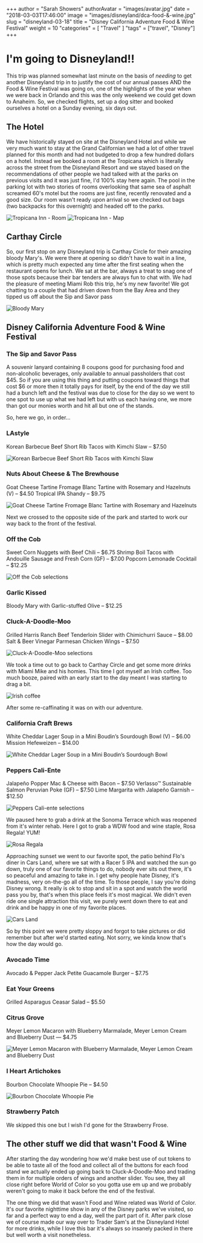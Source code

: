 +++
author = "Sarah Showers"
authorAvatar = "images/avatar.jpg"
date = "2018-03-03T17:46:00"
image = "images/disneyland/dca-food-&-wine.jpg"
slug = "disneyland-03-18"
title = "Disney California Adventure Food & Wine Festival"
weight = 10
"categories" = [
  "Travel"
]
"tags" = ["travel", "Disney"]
+++

# I'm going to Disneyland!!

This trip was planned somewhat last minute on the basis of _needing_ to get another Disneyland trip in to justify the cost of our annual passes AND the Food & Wine Festival was going on, one of the highlights of the year when we were back in Orlando and this was the only weekend we could get down to Anaheim. So, we checked flights, set up a dog sitter and booked ourselves a hotel on a Sunday evening, six days out.

## The Hotel

We have historically stayed on site at the Disneyland Hotel and while we very much want to stay at the Grand Californian we had a lot of other travel planned for this month and had not budgeted to drop a few hundred dollars on a hotel. Instead we booked a room at the Tropicana which is literally across the street from the Disneyland Resort and we stayed based on the recommendations of other people we had talked with at the parks on previous visits and it was just fine, I'd 100% stay here again. The pool in the parking lot with two stories of rooms overlooking that same sea of asphalt screamed 60's motel but the rooms are just fine, recently renovated and a good size. Our room wasn't ready upon arrival so we checked out bags (two backpacks for this overnight) and headed off to the parks.

![Tropicana Inn - Room](/images/disneyland/tropicana-inn-room.jpg)
![Tropicana Inn - Map](/images/disneyland/tropicana-inn-map.png)

## Carthay Circle

So, our first stop on any Disneyland trip is Carthay Circle for their amazing bloody Mary's. We were there at opening so didn't have to wait in a line, which is pretty much expected any time after the first seating when the restaurant opens for lunch. We sat at the bar, always a treat to snag one of those spots because their bar tenders are always fun to chat with. We had the pleasure of meeting Miami Rob this trip, he's my new favorite! We got chatting to a couple that had driven down from the Bay Area and they tipped us off about the Sip and Savor pass

![Bloody Mary](/images/disneyland/carthay-circle-1.png)

## Disney California Adventure Food & Wine Festival

### The Sip and Savor Pass

A souvenir lanyard containing 8 coupons good for purchasing food and non-alcoholic beverages, only available to annual passholders that cost $45. So if you are using this thing and putting coupons toward things that cost $6 or more then it totally pays for itself, by the end of the day we still had a bunch left and the festival was due to close for the day so we went to one spot to use up what we had left but with us each having one, we more than got our monies worth and hit all but one of the stands.

So, here we go, in order...

### LAstyle

Korean Barbecue Beef Short Rib Tacos with Kimchi Slaw – $7.50

![Korean Barbecue Beef Short Rib Tacos with Kimchi Slaw](/images/disneyland/LAstyle.jpg)

### Nuts About Cheese & The Brewhouse

Goat Cheese Tartine Fromage Blanc Tartine with Rosemary and Hazelnuts (V) – $4.50
Tropical IPA Shandy – $9.75

![Goat Cheese Tartine Fromage Blanc Tartine with Rosemary and Hazelnuts](/images/disneyland/nuts-about-cheese.png)

Next we crossed to the opposite side of the park and started to work our way back to the front of the festival.

### Off the Cob

Sweet Corn Nuggets with Beef Chili – $6.75
Shrimp Boil Tacos with Andouille Sausage and Fresh Corn (GF) – $7.00
Popcorn Lemonade Cocktail – $12.25

![Off the Cob selections](/images/disneyland/off-the-cob.png)

### Garlic Kissed

Bloody Mary with Garlic-stuffed Olive – $12.25

### Cluck-A-Doodle-Moo

Grilled Harris Ranch Beef Tenderloin Slider with Chimichurri Sauce – $8.00
Salt & Beer Vinegar Parmesan Chicken Wings – $7.50

![Cluck-A-Doodle-Moo selections](/images/disneyland/cluck-a-doodle-moo.jpg)

We took a time out to go back to Carthay Circle and get some more drinks with Miami Mike and his homies. This time I got myself an Irish coffee. Too much booze, paired with an early start to the day meant I was starting to drag a bit.

![Irish coffee](/images/disneyland/carthay-circle-2.jpg)

After some re-caffinating it was on with our adventure.

### California Craft Brews

White Cheddar Lager Soup in a Mini Boudin’s Sourdough Bowl (V) – $6.00
Mission Hefeweizen – $14.00

![White Cheddar Lager Soup in a Mini Boudin’s Sourdough Bowl](/images/disneyland/california-craft-brews.jpg)

### Peppers Cali-Ente

Jalapeño Popper Mac & Cheese with Bacon – $7.50
Verlasso™ Sustainable Salmon Peruvian Poke (GF) – $7.50
Lime Margarita with Jalapeño Garnish – $12.50

![Peppers Cali-ente selections](/images/disneyland/peppers-cali-ente.jpg)

We paused here to grab a drink at the Sonoma Terrace which was reopened from it's winter rehab. Here I got to grab a WDW food and wine staple, Rosa Regala! YUM!

![Rosa Regala](/images/disneyland/rosa-regale.jpg)

Approaching sunset we went to our favorite spot, the patio behind Flo's diner in Cars Land, where we sat with a Racer 5 IPA and watched the sun go down, truly one of our favorite things to do, nobody ever sits out there, it's so peaceful and amazing to take in. I get why people hate Disney, it's madness, very on-the-go all of the time. To those people, I say you're doing Disney wrong. It really is ok to stop and sit in a spot and watch the world pass you by, that's when this place feels it's most magical. We didn't even ride one single attraction this visit, we purely went down there to eat and drink and be happy in one of my favorite places.

![Cars Land](/images/disneyland/cars-land.jpg)

So by this point we were pretty sloppy and forgot to take pictures or did remember but after we'd started eating. Not sorry, we kinda know that's how the day would go.

### Avocado Time

Avocado & Pepper Jack Petite Guacamole Burger – $7.75

### Eat Your Greens

Grilled Asparagus Ceasar Salad – $5.50

### Citrus Grove

Meyer Lemon Macaron with Blueberry Marmalade, Meyer Lemon Cream and Blueberry Dust — $4.75

![Meyer Lemon Macaron with Blueberry Marmalade, Meyer Lemon Cream and Blueberry Dust](/images/disneyland/citrus-grove.jpg)

### I Heart Artichokes

Bourbon Chocolate Whoopie Pie – $4.50

![Bourbon Chocolate Whoopie Pie](/images/disneyland/i-heart-artichokes.jpg)

### Strawberry Patch

We skipped this one but I wish I'd gone for the Strawberry Frose.

## The other stuff we did that wasn't Food & Wine

After starting the day wondering how we'd make best use of out tokens to be able to taste all of the food and collect all of the buttons for each food stand we actually ended up going back to Cluck-A-Doodle-Moo and trading them in for multiple orders of wings and another slider. You see, they all close right before World of Color so you gotta use em up and we probably weren't going to make it back before the end of the festival.

The one thing we did that wasn't Food and Wine related was World of Color. It's our favorite nighttime show in any of the Disney parks we've visited, so far and a perfect way to end a day, well the part part of it. After park close we of course made our way over to Trader Sam's at the Disneyland Hotel for more drinks, while I love this bar it's always so insanely packed in there but well worth a visit nonetheless.
